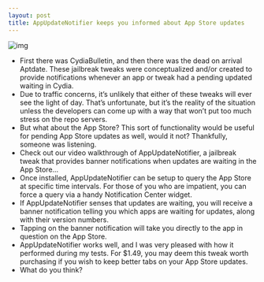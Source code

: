```yaml
---
layout: post
title: AppUpdateNotifier keeps you informed about App Store updates
---
```

![img](http://media.idownloadblog.com/wp-content/uploads/2012/03/AppUpdateNotifier.jpeg)
* First there was CydiaBulletin, and then there was the dead on arrival Aptdate. These jailbreak tweaks were conceptualized and/or created to provide notifications whenever an app or tweak had a pending updated waiting in Cydia.
* Due to traffic concerns, it’s unlikely that either of these tweaks will ever see the light of day. That’s unfortunate, but it’s the reality of the situation unless the developers can come up with a way that won’t put too much stress on the repo servers.
* But what about the App Store? This sort of functionality would be useful for pending App Store updates as well, would it not? Thankfully, someone was listening.
* Check out our video walkthrough of AppUpdateNotifier, a jailbreak tweak that provides banner notifications when updates are waiting in the App Store…
* Once installed, AppUpdateNotifier can be setup to query the App Store at specific time intervals. For those of you who are impatient, you can force a query via a handy Notification Center widget.
* If AppUpdateNotifier senses that updates are waiting, you will receive a banner notification telling you which apps are waiting for updates, along with their version numbers.
* Tapping on the banner notification will take you directly to the app in question on the App Store.
* AppUpdateNotifier works well, and I was very pleased with how it performed during my tests. For $1.49, you may deem this tweak worth purchasing if you wish to keep better tabs on your App Store updates.
* What do you think?

